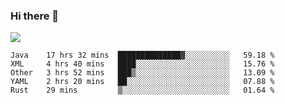 ### Hi there 👋
![](https://github-readme-stats.vercel.app/api?username=tuichenchuxin)
<!--START_SECTION:waka-->
```text
Java    17 hrs 32 mins  ██████████████▓░░░░░░░░░░   59.18 % 
XML     4 hrs 40 mins   ████░░░░░░░░░░░░░░░░░░░░░   15.76 % 
Other   3 hrs 52 mins   ███▒░░░░░░░░░░░░░░░░░░░░░   13.09 % 
YAML    2 hrs 20 mins   ██░░░░░░░░░░░░░░░░░░░░░░░   07.88 % 
Rust    29 mins         ▒░░░░░░░░░░░░░░░░░░░░░░░░   01.64 % 
```
<!--END_SECTION:waka-->
